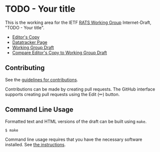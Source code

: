 # TODO - Your title

This is the working area for the IETF [RATS Working Group](https://datatracker.ietf.org/wg/rats/documents/) Internet-Draft, "TODO - Your title".

* [Editor's Copy](https://ietf-rats-wg.github.io/draft-ietf-rats-network-device-subscription/#go.draft-ietf-rats-network-device-subscription.html)
* [Datatracker Page](https://datatracker.ietf.org/doc/draft-ietf-rats-network-device-subscription)
* [Working Group Draft](https://datatracker.ietf.org/doc/html/draft-ietf-rats-network-device-subscription)
* [Compare Editor's Copy to Working Group Draft](https://ietf-rats-wg.github.io/draft-ietf-rats-network-device-subscription/#go.draft-ietf-rats-network-device-subscription.diff)


## Contributing

See the
[guidelines for contributions](https://github.com/ietf-rats-wg/draft-ietf-rats-network-device-subscription/blob/main/CONTRIBUTING.md).

Contributions can be made by creating pull requests.
The GitHub interface supports creating pull requests using the Edit (✏) button.


## Command Line Usage

Formatted text and HTML versions of the draft can be built using `make`.

```sh
$ make
```

Command line usage requires that you have the necessary software installed.  See
[the instructions](https://github.com/martinthomson/i-d-template/blob/main/doc/SETUP.md).

